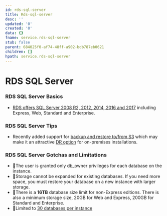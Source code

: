 ```yaml
---
id: rds-sql-server
title: Rds-sql-server
desc: ''
updated: '0'
created: '0'
data: {}
fname: service.rds-sql-server
stub: false
parent: 684025f0-af74-48ff-a902-bdb787eb0621
children: []
hpath: service.rds-sql-server
---
```

# RDS SQL Server

### RDS SQL Server Basics

- [RDS offers SQL Server 2008 R2, 2012, 2014, 2016 and 2017](https://aws.amazon.com/rds/sqlserver/) including Express, Web, Standard and Enterprise.

### RDS SQL Server Tips

- Recently added support for [backup and restore to/from S3](https://www.brentozar.com/archive/2016/07/holy-cow-amazon-rds-sql-server-just-changed-everything/) which may make it an attractive [DR option](https://aws.amazon.com/blogs/aws/amazon-rds-for-sql-server-support-for-native-backuprestore-to-amazon-s3/) for on-premises installations.

### RDS SQL Server Gotchas and Limitations

- 🔸The user is granted only db_owner privileges for each database on the instance.
- 🔸Storage cannot be expanded for existing databases. If you need more space, you must restore your database on a new instance with larger storage.
- 🔸There is a **16TB** database size limit for non-Express editions. There is also a minimum storage size, 20GB for Web and Express, 200GB for Standard and Enterprise.
- 🔸Limited to [30 databases per instance](http://docs.aws.amazon.com/AmazonRDS/latest/UserGuide/CHAP_SQLServer.html)
